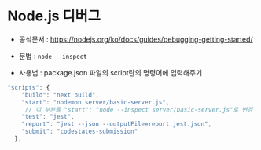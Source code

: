 # Node.js 디버그

- 공식문서 : https://nodejs.org/ko/docs/guides/debugging-getting-started/

- 문법 : ```node --inspect```
- 사용법 : package.json 파일의 script란의 명령어에 입력해주기
```js
"scripts": {
    "build": "next build",
    "start": "nodemon server/basic-server.js",  
     // 이 부분을 "start": "node --inspect server/basic-server.js"로 변경 → npm start 입력하기
    "test": "jest",
    "report": "jest --json --outputFile=report.jest.json",
    "submit": "codestates-submission"
  },
```
